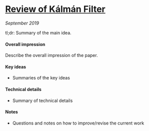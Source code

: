 # [Review of Kálmán Filter](https://www.bzarg.com/p/how-a-kalman-filter-works-in-pictures/)

_September 2019_

tl;dr: Summary of the main idea.

#### Overall impression
Describe the overall impression of the paper. 

#### Key ideas
- Summaries of the key ideas

#### Technical details
- Summary of technical details

#### Notes
- Questions and notes on how to improve/revise the current work  

